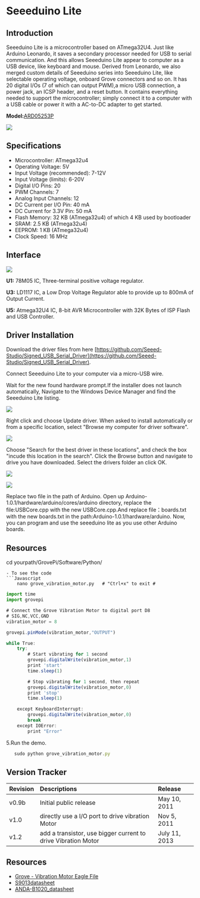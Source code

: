 # Seeeduino Lite

## Introduction
Seeeduino Lite is a microcontroller based on ATmega32U4. Just like Arduino Leonardo, it saves a secondary processor needed for USB to serial communication. And this allows Seeeduino Lite appear to computer as a USB device, like keyboard and mouse. Derived from Leonardo, we also merged custom details of Seeeduino series into Seeeduino Lite, like selectable operating voltage, onboard Grove connectors and so on. It has 20 digital I/Os (7 of which can output PWM),a micro USB connection, a power jack, an ICSP header, and a reset button. It contains everything needed to support the microcontroller; simply connect it to a computer with a USB cable or power it with a AC-to-DC adapter to get started.

**Model:**[ARD05253P](https://www.seeedstudio.com/item_detail.html?p_id=1487)

![](https://raw.githubusercontent.com/SeeedDocument/Grove_Vibration_Motor/master/image/300px-Gvib.jpg)


## Specifications

- Microcontroller: ATmega32u4
- Operating Voltage: 5V
- Input Voltage (recommended): 7-12V
- Input Voltage (limits): 6-20V
- Digital I/O Pins: 20
- PWM Channels: 7
- Analog Input Channels: 12
- DC Current per I/O Pin: 40 mA
- DC Current for 3.3V Pin: 50 mA
- Flash Memory: 32 KB (ATmega32u4) of which 4 KB used by bootloader
- SRAM: 2.5 KB (ATmega32u4)
- EEPROM: 1 KB (ATmega32u4)
- Clock Speed: 16 MHz
  
## Interface

![](https://raw.githubusercontent.com/SeeedDocument/Grove_Vibration_Motor/master/image/700px-IMG_0506.jpg)

**U1:** 78M05 IC, Three-terminal positive voltage regulator.

**U3:** LD1117 IC, a Low Drop Voltage Regulator able to provide up to 800mA of Output Current.

**U5:** Atmega32U4 IC, 8-bit AVR Microcontroller with 32K Bytes of ISP Flash and USB Controller.


## Driver Installation
Download the driver files from here [https://github.com/Seeed-Studio/Signed_USB_Serial_Driver](https://github.com/Seeed-Studio/Signed_USB_Serial_Driver). 

Connect Seeeduino Lite to your computer via a micro-USB wire.

Wait for the new found hardware prompt.If the installer does not launch automatically, Navigate to the Windows Device Manager and find the Seeeduino Lite listing.

![](https://raw.githubusercontent.com/SeeedDocument/Grove_Vibration_Motor/master/image/700px-IMG_0506.jpg)

Right click and choose Update driver. When asked to install automatically or from a specific location, select "Browse my computer for driver software".

![](https://raw.githubusercontent.com/SeeedDocument/Grove_Vibration_Motor/master/image/700px-IMG_0506.jpg)

Choose "Search for the best driver in these locations", and check the box "incude this location in the search". Click the Browse button and navigate to drive you have downloaded. Select the drivers folder an click OK.


![](https://raw.githubusercontent.com/SeeedDocument/Grove_Vibration_Motor/master/image/700px-IMG_0506.jpg)

![](https://raw.githubusercontent.com/SeeedDocument/Grove_Vibration_Motor/master/image/700px-IMG_0506.jpg)

Replace two file in the path of Arduino. Open up Arduino-1.0.1/hardware/arduino/cores/arduino directory, replace the file:USBCore.cpp with the new USBCore.cpp.And replace file：boards.txt with the new boards.txt in the path:Arduino-1.0.1/hardware/arduino. Now, you can program and use the seeeduino lite as you use other Arduino boards.

## Resources
















  cd yourpath/GrovePi/Software/Python/
```
- To see the code
```Javascript
    nano grove_vibration_motor.py   # "Ctrl+x" to exit #
```
```Javascript
import time
import grovepi

# Connect the Grove Vibration Motor to digital port D8
# SIG,NC,VCC,GND
vibration_motor = 8

grovepi.pinMode(vibration_motor,"OUTPUT")

while True:
    try:
        # Start vibrating for 1 second
        grovepi.digitalWrite(vibration_motor,1)
        print 'start'
        time.sleep(1)

        # Stop vibrating for 1 second, then repeat
        grovepi.digitalWrite(vibration_motor,0)
        print 'stop'
        time.sleep(1)

    except KeyboardInterrupt:
        grovepi.digitalWrite(vibration_motor,0)
        break
    except IOError:
        print "Error"
```

5.Run the demo.
```Javascript
   sudo python grove_vibration_motor.py
```
## Version Tracker

|Revision|	Descriptions|	Release|
|:------|:----------------|:------------|
|v0.9b|	     Initial public release   |	May 10, 2011  |
|v1.0	|    directly use a I/O port to drive vibration Motor   	|Nov 5, 2011|
|v1.2|   	add a transistor, use bigger current to drive Vibration Motor   |	July 11, 2013|

## Resources
- [Grove - Vibration Motor Eagle File](https://github.com/SeeedDocument/Grove_Vibration_Motor/blob/master/resource/Grove_-_Vibration_Motor_Eagle_Files.zip)
- [S9013datasheet](http://www.seeedstudio.com/wiki/images/9/9e/S9013.pdf)
- [ANDA-B1020_datasheet](http://www.seeedstudio.com/wiki/images/b/b7/ANDA-B1020_datasheet.pdf)
